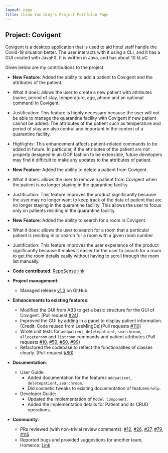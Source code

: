 ```yaml
---
layout: page
title: Chiam Yun Qing's Project Portfolio Page
---
```


## Project: Covigent

Covigent is a desktop application that is used to aid hotel staff handle the Covid-19 situation better. The user interacts with it using a CLI, and it has a GUI created with JavaFX. It is written in Java, and has about 10 kLoC.

Given below are my contributions to the project.

* **New Feature**: Added the ability to add a patient to Covigent and the attributes of the patient.
 * What it does: allows the user to create a new patient with attributes (name, period of stay, temperature, age, phone and an optional comment) in Covigent.

 * Justification: This feature is highly necessary because the user will not be able to manage the quarantine facility with Covigent if new patient cannot be added. The attributes of the patient such as temperature and period of stay are also central and important in the context of a quarantine facility.

 * Highlights: This enhancement affects patient-related commands to be added in future. In particular, if the attributes of the patient are not properly designed in an OOP fashion to be extensible, future developers may find it difficult to make any updates to the attributes of patient.

* **New Feature**: Added the ability to delete a patient from Covigent.
 * What it does: allows the user to remove a patient from Covigent when the patient is no longer staying in the quarantine facility.

 * Justification: This feature improves the product significantly because the user may no longer want to keep track of the data of patient that are no longer staying in the quarantine facility. This allows the user to focus only on patients residing in the quarantine facility.

* **New Feature**: Added the ability to search for a room in Covigent.
 * What it does: allows the user to search for a room that a particular patient is residing in or search for a room with a given room number.

 * Justification: This feature improves the user experience of the product significantly because it makes it easier for the user to search for a room to get the room details easily without having to scroll through the room list manually.

* **Code contributed**: [RepoSense link](https://nus-cs2103-ay2021s1.github.io/tp-dashboard/#breakdown=true&search=chiamyunqing&sort=groupTitle&sortWithin=title&since=2020-08-14&timeframe=commit&mergegroup=&groupSelect=groupByRepos&checkedFileTypes=docs~functional-code~test-code~other)

* **Project management**:
  * Managed release [v1.3](https://github.com/AY2021S1-CS2103T-W12-1/tp/releases) on GitHub.

* **Enhancements to existing features**:
  * Modified the GUI from AB3 to get a basic structure for the GUI of Covigent. (Pull request [\#24](https://github.com/AY2021S1-CS2103T-W12-1/tp/pull/24))
  * Improved the GUI by adding in a panel to display patient information. (Credit: Code reused from LeeMingDe)(Pull requests [\#110](https://github.com/AY2021S1-CS2103T-W12-1/tp/pull/110))
  * Wrote unit tests for `addpatient`, `deletepatient`, `searchroom`, `allocateroom` and `listroom` commands and patient attributes.(Pull requests [\#10](https://github.com/AY2021S1-CS2103T-W12-1/tp/pull/10), [\#59](https://github.com/AY2021S1-CS2103T-W12-1/tp/pull/59), [\#60](https://github.com/AY2021S1-CS2103T-W12-1/tp/pull/60), [\#99](https://github.com/AY2021S1-CS2103T-W12-1/tp/pull/99))
  * Refactored the codebase to reflect the functionalities of classes clearly. (Pull request [\#80](https://github.com/AY2021S1-CS2103T-W12-1/tp/pull/80))

* **Documentation**:
  * User Guide:
    * Added documentation for the features `addpatient`, `deletepatient`, `searchroom`.
    * Did cosmetic tweaks to existing documentation of features `help`.
  * Developer Guide:
    * Updated the implementation of `Model Component`.
    * Added the implementation details for Patient and its CRUD operations.

* **Community**:
  * PRs reviewed (with non-trivial review comments): [\#12](https://github.com/AY2021S1-CS2103T-W12-1/tp/pull/12), [\#26](https://github.com/AY2021S1-CS2103T-W12-1/tp/pull/26), [\#27](https://github.com/AY2021S1-CS2103T-W12-1/tp/pull/27), [\#79](https://github.com/AY2021S1-CS2103T-W12-1/tp/pull/79), [#115](https://github.com/AY2021S1-CS2103T-W12-1/tp/pull/115)
  * Reported bugs and provided suggestions for another team, Homerce: [Link](https://github.com/chiamyunqing/ped/issues)
